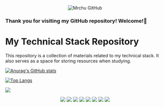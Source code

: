 <div align="center">
<img src="https://github.com/Mrchu0002/Mrchu0002/assets/154123516/dbf0206d-0386-427b-a8f4-5e9867e5d7bb" alt="Mrchu GitHub">
</div>

### Thank you for visiting my GitHub repository! Welcome!👋
# My Technical Stack Repository

This repository is a collection of materials related to my technical stack. It also serves as a space for storing resources when studying.

[![Anurag's GitHub stats](https://github-readme-stats.vercel.app/api?username=Mrchu0002&show_icons=true&theme=dark)](https://github.com/Mrchu0002/github-readme-stats)

[![Top Langs](https://github-readme-stats.vercel.app/api/top-langs/?username=Mrchu0002&layout=compact)](https://github.com/Mrchu0002/github-readme-stats)

<a href="https://www.instagram.com/choo_s_0321/" target="_blank"><img src="https://img.shields.io/badge/Instagram-mrchu0002-red?logo=instagram"></a>

<div align="center">

<a href="#" target="_blank"><img src="https://img.shields.io/badge/Spring-6DB33F?style=for-the-badge&logo=spring&logoColor=white"></a>
<a href="#" target="_blank"><img src="https://img.shields.io/badge/Spring_Boot-6DB33F?style=for-the-badge&logo=spring-boot&logoColor=white"></a>
<a href="#" target="_blank"><img src="https://img.shields.io/badge/Java-007396?style=for-the-badge&logo=java&logoColor=white"></a>
<a href="#" target="_blank"><img src="https://img.shields.io/badge/JavaScript-F7DF1E?style=for-the-badge&logo=javascript&logoColor=black"></a>
<a href="#" target="_blank"><img src="https://img.shields.io/badge/DBever-003B57?style=for-the-badge&logo=dbever&logoColor=white"></a>
<a href="#" target="_blank"><img src="https://img.shields.io/badge/MySQL-4479A1?style=for-the-badge&logo=mysql&logoColor=white"></a>
<a href="#" target="_blank"><img src="https://img.shields.io/badge/HTML5-E34F26?style=for-the-badge&logo=html5&logoColor=white"></a>
<a href="#" target="_blank"><img src="https://img.shields.io/badge/CSS3-1572B6?style=for-the-badge&logo=css3&logoColor=white"></a>
<div>
<!--
**Mrchu0002/Mrchu0002** is a ✨ _special_ ✨ repository because its `README.md` (this file) appears on your GitHub profile.

Here are some ideas to get you started:

- 🔭 I’m currently working on ...
- 🌱 I’m currently learning ...
- 👯 I’m looking to collaborate on ...
- 🤔 I’m looking for help with ...
- 💬 Ask me about ...
- 📫 How to reach me: ...
- 😄 Pronouns: ...
- ⚡ Fun fact: ...
-->
